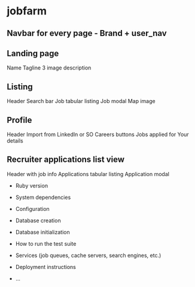jobfarm
=======

## Navbar for every page - Brand + user_nav

## Landing page
Name
Tagline
3 image description

## Listing
Header
Search bar
Job tabular listing
Job modal
Map image

## Profile
Header
Import from LinkedIn or SO Careers buttons
Jobs applied for
Your details

## Recruiter applications list view
Header with job info
Applications tabular listing
Application modal


* Ruby version

* System dependencies

* Configuration

* Database creation

* Database initialization

* How to run the test suite

* Services (job queues, cache servers, search engines, etc.)

* Deployment instructions

* ...

